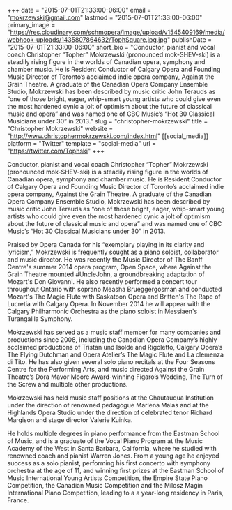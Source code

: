 +++
date = "2015-07-01T21:33:00-06:00"
email = "mokrzewski@gmail.com"
lastmod = "2015-07-01T21:33:00-06:00"
primary_image = "https://res.cloudinary.com/schmopera/image/upload/v1545409169/media/webhook-uploads/1435807864632/TophSquare.jpg.jpg"
publishDate = "2015-07-01T21:33:00-06:00"
short_bio = "Conductor, pianist and vocal coach Christopher “Topher” Mokrzewski (pronounced mok-SHEV-ski) is a steadily rising figure in the worlds of Canadian opera, symphony and chamber music. He is Resident Conductor of Calgary Opera and Founding Music Director of Toronto’s acclaimed indie opera company, Against the Grain Theatre. A graduate of the Canadian Opera Company Ensemble Studio, Mokrzewski has been described by music critic John Terauds as “one of those bright, eager, whip-smart young artists who could give even the most hardened cynic a jolt of optimism about the future of classical music and opera” and was named one of CBC Music’s “Hot 30 Classical Musicians under 30” in 2013."
slug = "christopher-mokrzewski"
title = "Christopher Mokrzewski"
website = "http://www.christophermokrzewski.com/index.html"
[[social_media]]
platform = "Twitter"
template = "social-media"
url = "https://twitter.com/Tophski"
+++

Conductor, pianist and vocal coach Christopher “Topher” Mokrzewski (pronounced mok-SHEV-ski) is a steadily rising figure in the worlds of Canadian opera, symphony and chamber music. He is Resident Conductor of Calgary Opera and Founding Music Director of Toronto’s acclaimed indie opera company, Against the Grain Theatre. A graduate of the Canadian Opera Company Ensemble Studio, Mokrzewski has been described by music critic John Terauds as “one of those bright, eager, whip-smart young artists who could give even the most hardened cynic a jolt of optimism about the future of classical music and opera” and was named one of CBC Music’s “Hot 30 Classical Musicians under 30” in 2013.

Praised by Opera Canada for his “exemplary playing in its clarity and lyricism,” Mokrzewski is frequently sought as a piano soloist, collaborator and music director. He was recently the Music Director of The Banff Centre's summer 2014 opera program, Open Space, where Against the Grain Theatre mounted #UncleJohn, a groundbreaking adaptation of Mozart's Don Giovanni. He also recently performed a concert tour throughout Ontario with soprano Measha Brueggergosman and conducted Mozart's The Magic Flute with Saskatoon Opera and Britten's The Rape of Lucretia with Calgary Opera. In November 2014 he will appear with the Calgary Philharmonic Orchestra as the piano soloist in Messiaen's Turangalila Symphony.

Mokrzewski has served as a music staff member for many companies and productions since 2008, including the Canadian Opera Company’s highly acclaimed productions of Tristan und Isolde and Rigoletto, Calgary Opera’s The Flying Dutchman and Opera Atelier’s The Magic Flute and La clemenza di Tito. He has also given several solo piano recitals at the Four Seasons Centre for the Performing Arts, and music directed Against the Grain Theatre’s Dora Mavor Moore Award-winning Figaro’s Wedding, The Turn of the Screw and multiple other productions.

Mokrzewski has held music staff positions at the Chautauqua Institution under the direction of renowned pedagogue Marlena Malas and at the Highlands Opera Studio under the direction of celebrated tenor Richard Margison and stage director Valerie Kuinka.

He holds multiple degrees in piano performance from the Eastman School of Music, and is a graduate of the Vocal Piano Program at the Music Academy of the West in Santa Barbara, California, where he studied with renowned coach and pianist Warren Jones. From a young age he enjoyed success as a solo pianist, performing his first concerto with symphony orchestra at the age of 11, and winning first prizes at the Eastman School of Music International Young Artists Competition, the Empire State Piano Competition, the Canadian Music Competition and the Milosz Magin International Piano Competition, leading to a a year-long residency in Paris, France.
